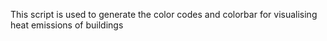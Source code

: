 This script is used to generate the color codes and colorbar for visualising heat emissions of buildings